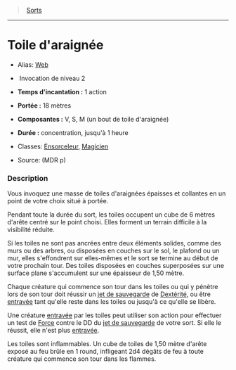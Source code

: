 ﻿> [Sorts](hd_spells.md)

---

# Toile d'araignée

- Alias: [Web](srd_spells_web.md)

-  Invocation de niveau 2

- **Temps d'incantation :** 1 action

- **Portée :** 18 mètres

- **Composantes :** V, S, M (un bout de toile d'araignée)</Components-->

- **Durée :** concentration, jusqu'à 1 heure

- Classes: [Ensorceleur](hd_sorcerer.md), [Magicien](hd_wizard.md)

- Source: (MDR p)

### Description

Vous invoquez une masse de toiles d'araignées épaisses et collantes en un point de votre choix situé à portée.

Pendant toute la durée du sort, les toiles occupent un cube de 6 mètres d'arête centré sur le point choisi. Elles forment un terrain difficile à la visibilité réduite.

Si les toiles ne sont pas ancrées entre deux éléments solides, comme des murs ou des arbres, ou disposées en couches sur le sol, le plafond ou un mur, elles s'effondrent sur elles-mêmes et le sort se termine au début de votre prochain tour. Des toiles disposées en couches superposées sur une surface plane s'accumulent sur une épaisseur de 1,50 mètre.

Chaque créature qui commence son tour dans les toiles ou qui y pénètre lors de son tour doit réussir un [jet de sauvegarde](hd_abilities_jets_de_sauvegarde.md) de [Dextérité](hd_abilities_dexterity.md), ou être [entravée](hd_conditions_entrave.md) tant qu'elle reste dans les toiles ou jusqu'à ce qu'elle se libère.

Une créature [entravée](hd_conditions_entrave.md) par les toiles peut utiliser son action pour effectuer un test de [Force](hd_abilities_strength.md) contre le DD du [jet de sauvegarde](hd_abilities_jets_de_sauvegarde.md) de votre sort. Si elle le réussit, elle n'est plus [entravée](hd_conditions_entrave.md).

Les toiles sont inflammables. Un cube de toiles de 1,50 mètre d'arête exposé au feu brûle en 1 round, infligeant 2d4 dégâts de feu à toute créature qui commence son tour dans les flammes.

